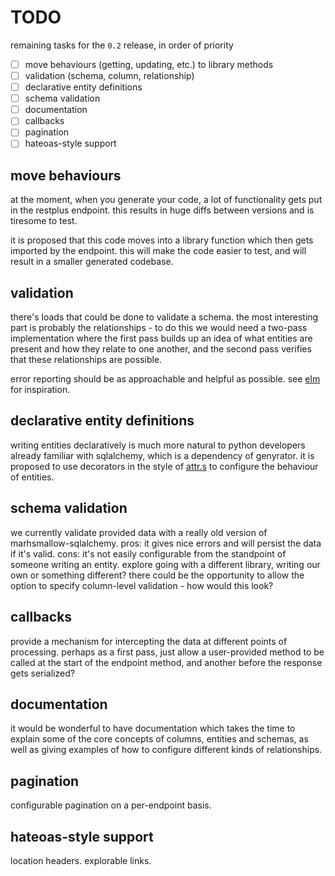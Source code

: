 # TODO
remaining tasks for the `0.2` release, in order of priority

* [ ] move behaviours (getting, updating, etc.) to library methods
* [ ] validation (schema, column, relationship)
* [ ] declarative entity definitions
* [ ] schema validation
* [ ] documentation
* [ ] callbacks
* [ ] pagination
* [ ] hateoas-style support

## move behaviours
at the moment, when you generate your code, a lot of functionality
gets put in the restplus endpoint. this results in huge diffs between
versions and is tiresome to test.

it is proposed that this code moves into a library function which then
gets imported by the endpoint. this will make the code easier to test,
and will result in a smaller generated codebase.

## validation
there's loads that could be done to validate a schema. the most interesting
part is probably the relationships - to do this we would need a two-pass
implementation where the first pass builds up an idea of what entities are
present and how they relate to one another, and the second pass
verifies that these relationships are possible.

error reporting should be as approachable and helpful as possible. see
[elm](https://elm-lang.org/) for inspiration.

## declarative entity definitions
writing entities declaratively is much more natural to python developers
already familiar with sqlalchemy, which is a dependency of genyrator.
it is proposed to use decorators in the style of
[attr.s](http://www.attrs.org/en/stable/) to configure the behaviour of
entities.

## schema validation
we currently validate provided data with a really old version
of marhsmallow-sqlalchemy. pros: it gives nice errors and will persist
the data if it's valid. cons: it's not easily configurable from the standpoint
of someone writing an entity. explore going with a different library, writing our
own or something different? there could be the opportunity to allow the option
to specify column-level validation - how would this look?


## callbacks
provide a mechanism for intercepting the data at different points of processing.
perhaps as a first pass, just allow a user-provided method to be called at the start
of the endpoint method, and another before the response gets serialized?


## documentation

it would be wonderful to have documentation which takes the time to explain
some of the core concepts of columns, entities and schemas, as well as
giving examples of how to configure different kinds of relationships.

## pagination
configurable pagination on a per-endpoint basis.  

## hateoas-style support
location headers. explorable links.
